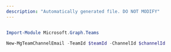 ```yaml
---
description: "Automatically generated file. DO NOT MODIFY"
---
```


```powershell

Import-Module Microsoft.Graph.Teams

New-MgTeamChannelEmail -TeamId $teamId -ChannelId $channelId

```